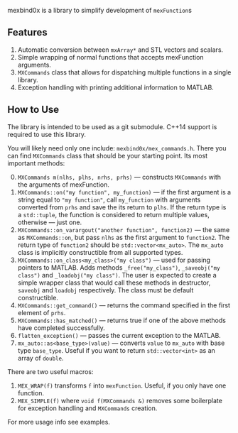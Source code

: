 mexbind0x is a library to simplify development of `mexFunction`s

Features
--------

1. Automatic conversion between `mxArray*` and STL vectors and scalars.
2. Simple wrapping of normal functions that accepts mexFunction arguments.
3. `MXCommands` class that allows for dispatching multiple functions in a single library.
4. Exception handling with printing additional information to MATLAB.

How to Use
----------

The library is intended to be used as a git submodule. C++14 support is required to use this library.

You will likely need only one include: `mexbind0x/mex_commands.h`. There you can find `MXCommands` class that should be your starting point. Its most important methods:

0. `MXCommands m(nlhs, plhs, nrhs, prhs)` — constructs `MXCommands` with the arguments of mexFunction.
1. `MXCommands::on("my function", my_function)` — if the first argument is a string equal to `"my function"`, call `my_function` with arguments converted from `prhs` and save the its return to `plhs`. If the return type is a `std::tuple`, the function is considered to return multiple values, otherwise — just one.
2. `MXCommands::on_varargout("another function", function2)` — the same as `MXCommands::on`, but pass `nlhs` as the first argument to `function2`. The return type of `function2` should be `std::vector<mx_auto>`. The `mx_auto` class is implicitly constructible from all supported types.
3. `MXCommands::on_class<my_class>("my class")` — used for passing pointers to MATLAB. Adds methods `_free("my_class")`, `_saveobj("my class")` and `_loadobj("my class")`. The user is expected to create a simple wrapper class that would call these methods in destructor, `saveobj` and `loadobj` respectively. The class must be default constructible.
4. `MXCommands::get_command()` — returns the command specified in the first element of `prhs`.
5. `MXCommands::has_matched()` — returns true if one of the above methods have completed successfully.
6. `flatten_exception()` — passes the current exception to the MATLAB.
7. `mx_auto::as<base_type>(value)` — converts `value` to `mx_auto` with base type `base_type`. Useful if you want to return `std::vector<int>` as an array of `double`.

There are two useful macros:

1. `MEX_WRAP(f)` transforms `f` into `mexFunction`. Useful, if you only have one function.
2. `MEX_SIMPLE(f)` where `void f(MXCommands &)` removes some boilerplate for exception handling and `MXCommands` creation.

For more usage info see examples.
